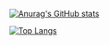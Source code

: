 <!--
**KangJeoungMi/KangJeoungMi** is a ✨ _special_ ✨ repository because its `README.md` (this file) appears on your GitHub profile.

Here are some ideas to get you started:

- 🔭 I’m currently working on ...
- 🌱 I’m currently learning ...
- 👯 I’m looking to collaborate on ...
- 🤔 I’m looking for help with ...
- 💬 Ask me about ...
- 📫 How to reach me: ...
- 😄 Pronouns: ...
- ⚡ Fun fact: ...
-->

[![Anurag's GitHub stats](https://github-readme-stats.vercel.app/api?username=KangJeoungMi)](https://github.com/KangJeoungMi/github-readme-stats)


[![Top Langs](https://github-readme-stats.vercel.app/api/top-langs/?username=KangJeoungMi&layout=compact)](https://github.com/KangJeoungMi/github-readme-stats)
